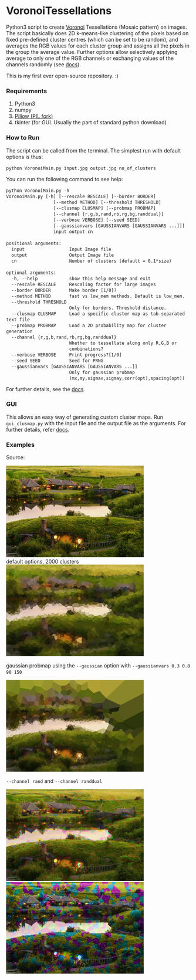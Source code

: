 # VoronoiTessellations
Python3 script to create [Voronoi](https://en.wikipedia.org/wiki/Voronoi_diagram) Tessellations (Mosaic pattern) on images. The script basically does 2D k-means-like clustering of the pixels based on fixed pre-defined cluster centres (which can be set to be random), and averages the RGB values for each cluster group and assigns all the pixels in the group the average value. Further options allow selectively applying average to only one of the RGB channels or exchanging values of the channels randomly (see [docs](https://github.com/Stochastic13/VoronoiTessellations/blob/master/VorTes%20docs.pdf)).


This is my first ever open-source repository. :)

### Requirements
1. Python3
2. numpy
3. [Pillow (PIL fork)](http://pillow.readthedocs.io/en/5.2.x/)
4. tkinter (for GUI. Usually the part of standard python download)

### How to Run
The script can be called from the terminal. The simplest run with default options is thus:

    python VoronoiMain.py input.jpg output.jpg no_of_clusters

You can run the following command to see help:
    
    python VoronoiMain.py -h
    VoronoiMain.py [-h] [--rescale RESCALE] [--border BORDER]
                      [--method METHOD] [--threshold THRESHOLD]
                      [--clusmap CLUSMAP] [--probmap PROBMAP]
                      [--channel {r,g,b,rand,rb,rg,bg,randdual}]
                      [--verbose VERBOSE] [--seed SEED]
                      [--gaussianvars [GAUSSIANVARS [GAUSSIANVARS ...]]]
                      input output cn

    positional arguments:
      input                 Input Image file
      output                Output Image file
      cn                    Number of clusters (default = 0.1*size)

    optional arguments:
      -h, --help            show this help message and exit
      --rescale RESCALE     Rescaling factor for large images
      --border BORDER       Make border [1/0]?
      --method METHOD       fast vs low_mem methods. Default is low_mem.
      --threshold THRESHOLD
                            Only for borders. Threshold distance.
      --clusmap CLUSMAP     Load a specific cluster map as tab-separated text file
      --probmap PROBMAP     Load a 2D probability map for cluster generation
      --channel {r,g,b,rand,rb,rg,bg,randdual}
                            Whether to tessellate along only R,G,B or
                            combinations?
      --verbose VERBOSE     Print progress?[1/0]
      --seed SEED           Seed for PRNG
      --gaussianvars [GAUSSIANVARS [GAUSSIANVARS ...]]
                            Only for gaussian probmap
                            (mx,my,sigmax,sigmay,corr(opt),spacing(opt))
                            
For further details, see the [docs](https://github.com/Stochastic13/VoronoiTessellations/blob/master/VorTes%20docs.pdf).

### GUI
This allows an easy way of generating custom cluster maps. Run `gui_clusmap.py` with the input file and the output file as the arguments. For further details, refer [docs](https://github.com/Stochastic13/VoronoiTessellations/blob/master/VorTes%20docs.pdf).
### Examples
Source:
<div align=çenter>
  <img src='demo\demo.jpg' height=250px>
  </div>
 default options, 2000 clusters
<div align=çenter>
  <img src='demo\default_options_2000.jpg' height=250px>
  </div>
  
 gaussian probmap using the `--gaussian` option with `--gaussianvars 0.3 0.8 90 150`
 
<div align=çenter>
  <img src='demo\gaussian_3000.jpg' height=250px>
  </div>
  
 `--channel rand` and `--channel randdual`
 
<div align=çenter>
  <img src='demo\channel_1000.jpg' height=250px>
  <img src='demo\channel2_1000.jpg' height=250px>
  </div>
  
  
